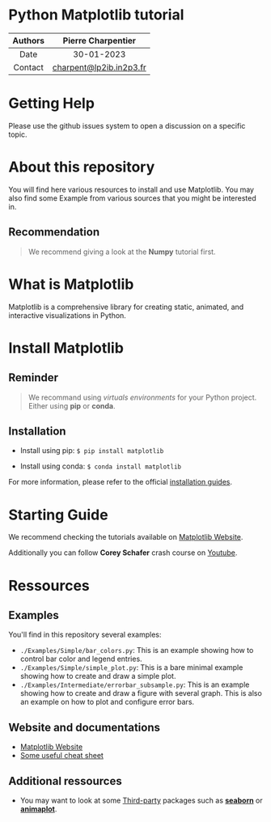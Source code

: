 Python Matplotlib tutorial
==========================

|Authors| Pierre Charpentier|
|:---:|:---:|
|Date| 30-01-2023|
|Contact| charpent@lp2ib.in2p3.fr|

Getting Help
============

Please use the github issues system to open a discussion on a specific topic.

About this repository
=====================

You will find here various resources to install and use Matplotlib.
You may also find some Example from various sources that you might be interested in.

Recommendation
--------------

>We recommend giving a look at the **Numpy** tutorial first.

What is Matplotlib
==================

Matplotlib is a comprehensive library for creating static, animated, and interactive visualizations in Python.

Install Matplotlib
==================

Reminder
--------
>We recommand using _virtuals environments_ for your Python project. Either using **pip** or **conda**.

Installation
------------
- Install using pip: `$ pip install matplotlib`

- Install using conda: `$ conda install matplotlib`

For more information, please refer to the official [installation guides](https://matplotlib.org/stable/users/installing/index.html).

Starting Guide
==============

We recommend checking the tutorials available on [Matplotlib Website](https://matplotlib.org/stable/tutorials/index.html).

Additionally you can follow **Corey Schafer** crash course on [Youtube](https://www.youtube.com/playlist?list=PL-osiE80TeTvipOqomVEeZ1HRrcEvtZB_).

Ressources
==========

Examples
--------

You'll find in this repository several examples:
* `./Examples/Simple/bar_colors.py`: This is an example showing how to control bar color and legend entries.
* `./Examples/Simple/simple_plot.py`: This is a bare minimal example showing how to create and draw a simple plot. 
* `./Examples/Intermediate/errorbar_subsample.py`: This is an example showing how to create and draw a figure with several graph. This is also an example on how to plot and configure error bars.

Website and documentations
--------------------------

* [Matplotlib Website](https://matplotlib.org/stable/index.html)
* [Some useful cheat sheet](https://matplotlib.org/cheatsheets/)

Additional ressources
---------------------

* You may want to look at some [Third-party](https://matplotlib.org/mpl-third-party/) packages such as [**seaborn**](https://seaborn.pydata.org) or [**animaplot**](https://animatplot.readthedocs.io/en/stable/).

